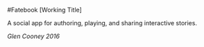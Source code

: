 #Fatebook [Working Title]

A social app for authoring, playing, and sharing interactive stories.


*Glen Cooney 2016*